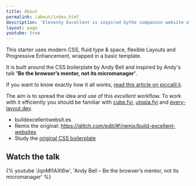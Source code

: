 ```yaml
---
title: About
permalink: /about/index.html
description: 'Eleventy Excellent is inspired bythe companion website of Andy Bell’s talk "Be the browser’s mentor, not its micromanager".'
layout: page
youtube: true
---
```


This starter uses modern CSS, fluid type & space, flexible Layouts and Progressive Enhancement, wrapped in a basic template.

It is built around the CSS boilerplate by Andy Bell and inspired by Andy's talk **'Be the browser’s mentor, not its micromanager'**.

If you want to know exactly how it all works, [read this article on piccalil.li](https://piccalil.li/blog/a-css-project-boilerplate/).

The aim is to spread the idea and use of this _excellent_ workflow. To work with it efficiently you should be familiar with [cube.fyi](https://cube.fyi/), [utopia.fyi](https://utopia.fyi/) and [every-layout.dev](https://every-layout.dev/).

- buildexcellentwebsit.es
- Remix the original: https://glitch.com/edit/#!/remix/build-excellent-websites
- Study the [original CSS boilerplate](https://github.com/Set-Creative-Studio/cube-boilerplate/tree/main)

## Watch the talk

{% youtube 'JqnMI1AXl6w', 'Andy Bell – Be the browser’s mentor, not its micromanager' %}
